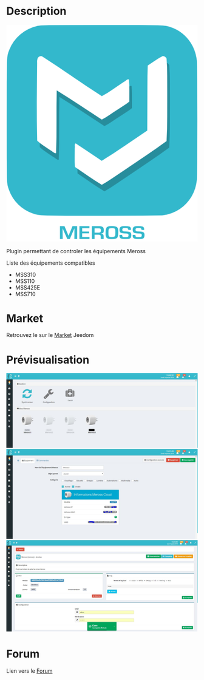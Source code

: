 # Description
![screenshot1](../images/meross_icon.png)

Plugin permettant de controler les équipements Meross

Liste des équipements compatibles
- MSS310
- MSS110
- MSS425E
- MSS710

# Market

Retrouvez le sur le [Market](https://www.jeedom.com/market/index.php?v=d&p=market&type=plugin&&name=Plugin) Jeedom


# Prévisualisation

![screenshot2](../images/meross1.jpg)
![screenshot3](../images/meross2.jpg)
![screenshot4](../images/meross3.jpg)

# Forum

Lien vers le [Forum](https://www.nextdom.org/forum/plugins-nextdom/plugin-meross)
